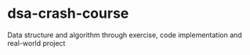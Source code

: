 # dsa-crash-course
Data structure and algorithm through exercise, code implementation and real-world project
